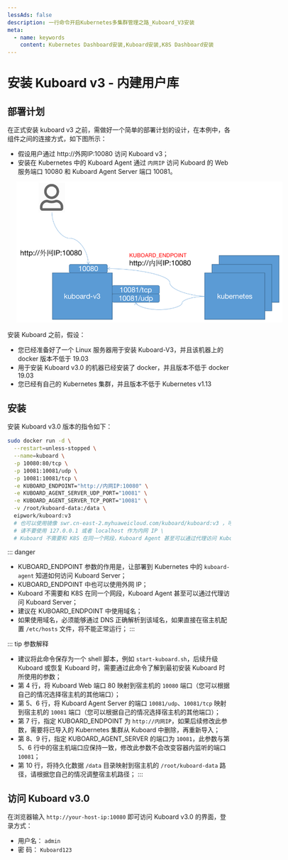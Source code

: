 ```yaml
---
lessAds: false
description: 一行命令开启Kubernetes多集群管理之路_Kuboard_V3安装
meta:
  - name: keywords
    content: Kubernetes Dashboard安装,Kuboard安装,K8S Dashboard安装
---
```


# 安装 Kuboard v3 - 内建用户库

<AdSenseTitle/>

## 部署计划

在正式安装 kuboard v3 之前，需做好一个简单的部署计划的设计，在本例中，各组件之间的连接方式，如下图所示：

* 假设用户通过 http://外网IP:10080 访问 Kuboard v3；
* 安装在 Kubernetes 中的 Kuboard Agent 通过 `内网IP` 访问 Kuboard 的 Web 服务端口 10080 和 Kuboard Agent Server 端口 10081。

<p>
<img src="./install-built-in.assets/image-20210120224243165.png" style="max-width: 600px; margin-left: 20px;"/>
</p>



安装 Kuboard 之前，假设：

* 您已经准备好了一个 Linux 服务器用于安装 Kuboard-V3，并且该机器上的 docker 版本不低于 19.03
* 用于安装 Kuboard v3.0 的机器已经安装了 docker，并且版本不低于 docker 19.03
* 您已经有自己的 Kubernetes 集群，并且版本不低于 Kubernetes v1.13

## 安装

安装 Kuboard v3.0 版本的指令如下：

``` sh {10}
sudo docker run -d \
  --restart=unless-stopped \
  --name=kuboard \
  -p 10080:80/tcp \
  -p 10081:10081/udp \
  -p 10081:10081/tcp \
  -e KUBOARD_ENDPOINT="http://内网IP:10080" \
  -e KUBOARD_AGENT_SERVER_UDP_PORT="10081" \
  -e KUBOARD_AGENT_SERVER_TCP_PORT="10081" \
  -v /root/kuboard-data:/data \
  eipwork/kuboard:v3
  # 也可以使用镜像 swr.cn-east-2.myhuaweicloud.com/kuboard/kuboard:v3 ，可以更快地完成镜像下载。
  # 请不要使用 127.0.0.1 或者 localhost 作为内网 IP \
  # Kuboard 不需要和 K8S 在同一个网段，Kuboard Agent 甚至可以通过代理访问 Kuboard Server \
```

::: danger 
* KUBOARD_ENDPOINT 参数的作用是，让部署到 Kubernetes 中的 `kuboard-agent` 知道如何访问 Kuboard Server；
* KUBOARD_ENDPOINT 中也可以使用外网 IP；
* Kuboard 不需要和 K8S 在同一个网段，Kuboard Agent 甚至可以通过代理访问 Kuboard Server；
* 建议在 KUBOARD_ENDPOINT 中使用域名；
* 如果使用域名，必须能够通过 DNS 正确解析到该域名，如果直接在宿主机配置 `/etc/hosts` 文件，将不能正常运行；
:::

::: tip 参数解释
* 建议将此命令保存为一个 shell 脚本，例如 `start-kuboard.sh`，后续升级 Kuboard 或恢复 Kuboard 时，需要通过此命令了解到最初安装 Kuboard 时所使用的参数；
* 第 4 行，将 Kuboard Web 端口 80 映射到宿主机的 `10080` 端口（您可以根据自己的情况选择宿主机的其他端口）；
* 第 5、6 行，将 Kuboard Agent Server 的端口 `10081/udp`、`10081/tcp` 映射到宿主机的 `10081` 端口（您可以根据自己的情况选择宿主机的其他端口）；
* 第 7 行，指定 KUBOARD_ENDPOINT 为 `http://内网IP`，如果后续修改此参数，需要将已导入的 Kubernetes 集群从 Kuboard 中删除，再重新导入；
* 第 8、9 行，指定 KUBOARD_AGENT_SERVER 的端口为 `10081`，此参数与第 5、6 行中的宿主机端口应保持一致，修改此参数不会改变容器内监听的端口 `10081`；
* 第 10 行，将持久化数据 `/data` 目录映射到宿主机的 `/root/kuboard-data` 路径，请根据您自己的情况调整宿主机路径；
:::

## 访问 Kuboard v3.0

在浏览器输入 `http://your-host-ip:10080` 即可访问 Kuboard v3.0 的界面，登录方式：
* 用户名： `admin`
* 密 码： `Kuboard123`
